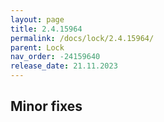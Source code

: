 ```yaml
---
layout: page
title: 2.4.15964
permalink: /docs/lock/2.4.15964/
parent: Lock
nav_order: -24159640
release_date: 21.11.2023
---
```


## Minor fixes
